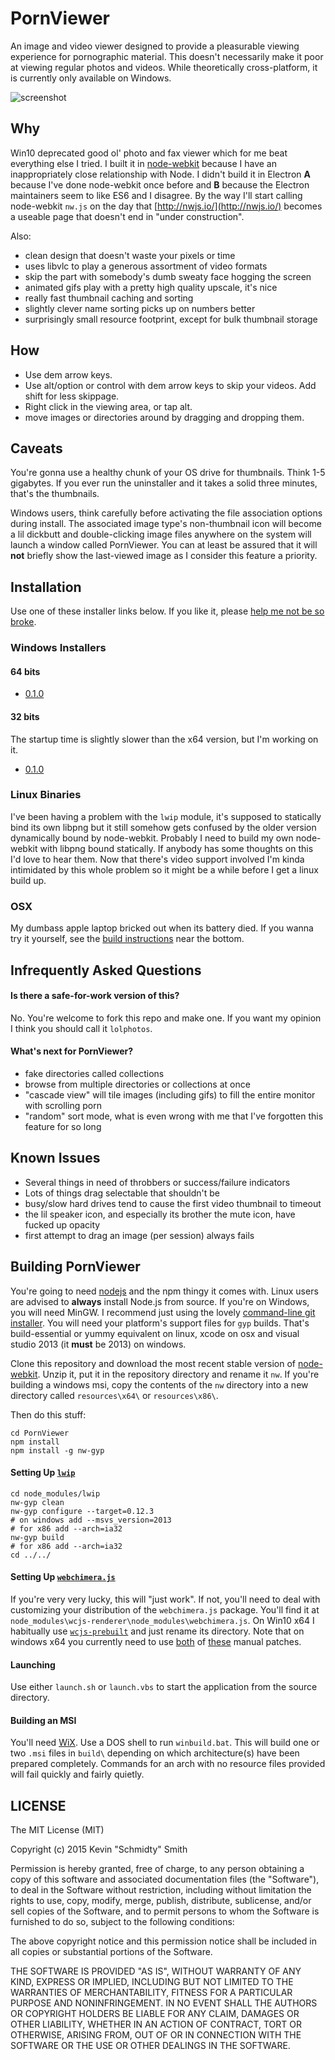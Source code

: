 # PornViewer
An image and video viewer designed to provide a pleasurable viewing experience for pornographic
material. This doesn't necessarily make it poor at viewing regular photos and videos. While
theoretically cross-platform, it is currently only available on Windows.

![screenshot](http://i.imgur.com/MVzG6xH.jpg)

## Why
Win10 deprecated good ol' photo and fax viewer which for me beat everything else I tried. I built it
in [node-webkit](https://github.com/nwjs/nw.js/) because I have an inappropriately close
relationship with Node. I didn't build it in Electron **A** because I've done node-webkit once before
and **B** because the Electron maintainers seem to like ES6 and I disagree. By the way I'll start
calling node-webkit `nw.js` on the day that [http://nwjs.io/](http://nwjs.io/) becomes a useable
page that doesn't end in "under construction".

Also:
 * clean design that doesn't waste your pixels or time
 * uses libvlc to play a generous assortment of video formats
 * skip the part with somebody's dumb sweaty face hogging the screen
 * animated gifs play with a pretty high quality upscale, it's nice
 * really fast thumbnail caching and sorting
 * slightly clever name sorting picks up on numbers better
 * surprisingly small resource footprint, except for bulk thumbnail storage

## How
 * Use dem arrow keys.
 * Use alt/option or control with dem arrow keys to skip your videos. Add shift for less skippage.
 * Right click in the viewing area, or tap alt.
 * move images or directories around by dragging and dropping them.

## Caveats
You're gonna use a healthy chunk of your OS drive for thumbnails. Think 1-5 gigabytes. If you ever
run the uninstaller and it takes a solid three minutes, that's the thumbnails.

Windows users, think carefully before activating the file association options during install. The
associated image type's non-thumbnail icon will become a lil dickbutt and double-clicking image files
anywhere on the system will launch a window called PornViewer. You can at least be assured that it
will **not** briefly show the last-viewed image as I consider this feature a priority.

## Installation
Use one of these installer links below. If you like it, please [help me not be so broke](https://www.paypal.com/cgi-bin/webscr?cmd=_donations&business=PN6C2AZTS2FP8&lc=US&currency_code=USD&bn=PP%2dDonationsBF%3abtn_donate_SM%2egif%3aNonHosted).

### Windows Installers
#### 64 bits
 * [0.1.0](https://github.com/shenanigans/PornViewer/releases/download/0.1.0/PornViewer_x64.msi)

#### 32 bits
The startup time is slightly slower than the x64 version, but I'm working on it.
 * [0.1.0](https://github.com/shenanigans/PornViewer/releases/download/0.1.0/PornViewer_x86.msi)

### Linux Binaries
I've been having a problem with the `lwip` module, it's supposed to statically bind its own libpng
but it still somehow gets confused by the older version dynamically bound by node-webkit. Probably I
need to build my own node-webkit with libpng bound statically. If anybody has some thoughts on this
I'd love to hear them. Now that there's video support involved I'm kinda intimidated by this whole
problem so it might be a while before I get a linux build up.

### OSX
My dumbass apple laptop bricked out when its battery died. If you wanna try it yourself, see the
[build instructions](#building-pornviewer) near the bottom.


## Infrequently Asked Questions
#### Is there a safe-for-work version of this?
No. You're welcome to fork this repo and make one. If you want my opinion I think you should call it
`lolphotos`.

#### What's next for PornViewer?
 * fake directories called collections
 * browse from multiple directories or collections at once
 * "cascade view" will tile images (including gifs) to fill the entire monitor with scrolling porn
 * "random" sort mode, what is even wrong with me that I've forgotten this feature for so long


## Known Issues
 * Several things in need of throbbers or success/failure indicators
 * Lots of things drag selectable that shouldn't be
 * busy/slow hard drives tend to cause the first video thumbnail to timeout
 * the lil speaker icon, and especially its brother the mute icon, have fucked up opacity
 * first attempt to drag an image (per session) always fails


## Building PornViewer
You're going to need [nodejs](https://nodejs.org) and the npm thingy it comes with. Linux users are
advised to **always** install Node.js from source. If you're on Windows, you will need MinGW. I
recommend just using the lovely [command-line git installer](https://git-scm.com/downloads). You
will need your platform's support files for `gyp` builds. That's build-essential or yummy equivalent
on linux, xcode on osx and visual studio 2013 (it **must** be 2013) on windows.

Clone this repository and download the most recent stable version of
[node-webkit](https://github.com/nwjs/nw.js#downloads). Unzip it, put it in the repository
directory and rename it `nw`. If you're building a windows msi, copy the contents of the `nw`
directory into a new directory called `resources\x64\` or `resources\x86\`.

Then do this stuff:
```shell
cd PornViewer
npm install
npm install -g nw-gyp
```

#### Setting Up [`lwip`](https://github.com/EyalAr/lwip)
```shell
cd node_modules/lwip
nw-gyp clean
nw-gyp configure --target=0.12.3
# on windows add --msvs_version=2013
# for x86 add --arch=ia32
nw-gyp build
# for x86 add --arch=ia32
cd ../../
```

#### Setting Up [`webchimera.js`](https://github.com/RSATom/WebChimera.js)
If you're very very lucky, this will "just work". If not, you'll need to deal with customizing your
distribution of the `webchimera.js` package. You'll find it at
`node_modules\wcjs-renderer\node_modules\webchimera.js`.
On Win10 x64 I habitually use [`wcjs-prebuilt`](https://github.com/Ivshti/wcjs-prebuilt) and just
rename its directory. Note that on windows x64 you currently need to use [both](https://github.com/Ivshti/wcjs-prebuilt/issues/10#issuecomment-149008366)
of [these](https://github.com/Ivshti/wcjs-prebuilt/issues/10#issuecomment-149201701) manual patches.

#### Launching
Use either `launch.sh` or `launch.vbs` to start the application from the source directory.

#### Building an MSI
You'll need [WiX](http://wixtoolset.org/). Use a DOS shell to run `winbuild.bat`. This will build
one or two `.msi` files in `build\` depending on which architecture(s) have been prepared
completely. Commands for an arch with no resource files provided will fail quickly and fairly
quietly.


## LICENSE
The MIT License (MIT)

Copyright (c) 2015 Kevin "Schmidty" Smith

Permission is hereby granted, free of charge, to any person obtaining a copy
of this software and associated documentation files (the "Software"), to deal
in the Software without restriction, including without limitation the rights
to use, copy, modify, merge, publish, distribute, sublicense, and/or sell
copies of the Software, and to permit persons to whom the Software is
furnished to do so, subject to the following conditions:

The above copyright notice and this permission notice shall be included in all
copies or substantial portions of the Software.

THE SOFTWARE IS PROVIDED "AS IS", WITHOUT WARRANTY OF ANY KIND, EXPRESS OR
IMPLIED, INCLUDING BUT NOT LIMITED TO THE WARRANTIES OF MERCHANTABILITY,
FITNESS FOR A PARTICULAR PURPOSE AND NONINFRINGEMENT. IN NO EVENT SHALL THE
AUTHORS OR COPYRIGHT HOLDERS BE LIABLE FOR ANY CLAIM, DAMAGES OR OTHER
LIABILITY, WHETHER IN AN ACTION OF CONTRACT, TORT OR OTHERWISE, ARISING FROM,
OUT OF OR IN CONNECTION WITH THE SOFTWARE OR THE USE OR OTHER DEALINGS IN THE
SOFTWARE.
